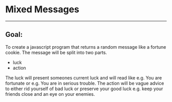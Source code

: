 # Mixed Messages
---

## Goal:
To create a javascript program that returns a random message like a fortune cookie.
The message will be split into two parts.

+ luck
+ action

The luck will present someones current luck and will read like e.g. You are fortunate or e.g. You are in serious trouble.
The action will be vague advice to either rid yourself of bad luck or preserve your good luck e.g. keep your friends close and an eye on your enemies.